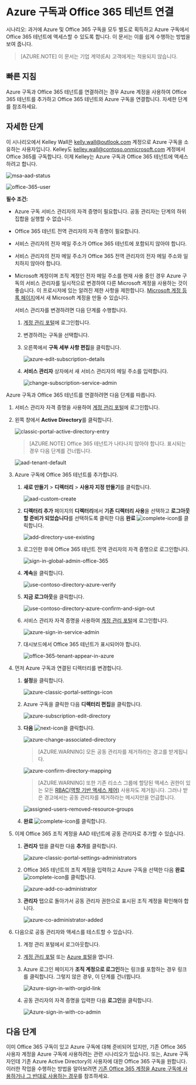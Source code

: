 <properties
	pageTitle="Azure 구독과 Office 365 테넌트 사용 | Microsoft Azure"
	description="연결할 Azure 구독에 Office 365 디렉터리(테넌트)를 추가하는 방법을 알아봅니다."
	services=""
	documentationCenter=""
	authors="jiangchen79"
	manager="mbaldwin"
	editor=""
	tags="billing,top-support-issue"/>

<tags
	ms.service="billing"
	ms.workload="na"
	ms.tgt_pltfrm="ibiza"
	ms.devlang="na"
	ms.topic="article"
	ms.date="09/16/2016"
	ms.author="cjiang"/>

# Azure 구독과 Office 365 테넌트 연결
시나리오: 과거에 Azure 및 Office 365 구독을 모두 별도로 획득하고 Azure 구독에서 Office 365 테넌트에 액세스할 수 있도록 합니다. 이 문서는 이를 쉽게 수행하는 방법을 보여 줍니다.

> [AZURE.NOTE] 이 문서는 기업 계약(EA) 고객에게는 적용되지 않습니다.

## 빠른 지침
Azure 구독과 Office 365 테넌트를 연결하려는 경우 Azure 계정을 사용하여 Office 365 테넌트를 추가하고 Office 365 테넌트와 Azure 구독을 연결합니다. 자세한 단계를 참조하세요.

## 자세한 단계
이 시나리오에서 Kelley Wall은 kelly.wall@outlook.com 계정으로 Azure 구독을 소유하는 사용자입니다. Kelley도 kelley.wall@contoso.onmicrosoft.com 계정에서 Office 365를 구독합니다. 이제 Kelley는 Azure 구독과 Office 365 테넌트에 액세스하려고 합니다.

![msa-aad-status](./media/billing-add-office-365-tenant-to-azure-subscription/s31_msa-aad-status.png)

![office-365-user](./media/billing-add-office-365-tenant-to-azure-subscription/s32_office-365-user.png)

**필수 조건:**

- Azure 구독 서비스 관리자의 자격 증명이 필요합니다. 공동 관리자는 단계의 하위 집합을 실행할 수 없습니다.
- Office 365 테넌트 전역 관리자의 자격 증명이 필요합니다.
- 서비스 관리자의 전자 메일 주소가 Office 365 테넌트에 포함되지 않아야 합니다.
- 서비스 관리자의 전자 메일 주소가 Office 365 전역 관리자의 전자 메일 주소와 일치하지 않아야 합니다.
- Microsoft 계정이며 조직 계정인 전자 메일 주소를 현재 사용 중인 경우 Azure 구독의 서비스 관리자를 일시적으로 변경하여 다른 Microsoft 계정을 사용하는 것이 좋습니다. 이 프로시저에 있는 알려진 제한 사항을 제한합니다. [Microsoft 계정 등록 페이지](https://signup.live.com/)에서 새 Microsoft 계정을 만들 수 있습니다.

	서비스 관리자를 변경하려면 다음 단계를 수행합니다.

	1. [계정 관리 포털](https://account.windowsazure.com/subscriptions)에 로그인합니다.
	2. 변경하려는 구독을 선택합니다.
	3. 오른쪽에서 **구독 세부 사항 편집**을 클릭합니다.

		![azure-edit-subscription-details](./media/billing-add-office-365-tenant-to-azure-subscription/s33_azure-edit-subscription-details.png)

	4. **서비스 관리자** 상자에서 새 서비스 관리자의 메일 주소를 입력합니다.

		![change-subscription-service-admin](./media/billing-add-office-365-tenant-to-azure-subscription/s34_change-subscription-service-admin.png)

Azure 구독과 Office 365 테넌트를 연결하려면 다음 단계를 따릅니다.

1. 	서비스 관리자 자격 증명을 사용하여 [계정 관리 포털](https://account.windowsazure.com/subscriptions)에 로그인합니다.
2.	왼쪽 창에서 **Active Directory**를 클릭합니다.

	![classic-portal-active-directory-entry](./media/billing-add-office-365-tenant-to-azure-subscription/s35-classic-portal-active-directory-entry.png)

	> [AZURE.NOTE] Office 365 테넌트가 나타나지 않아야 합니다. 표시되는 경우 다음 단계를 건너뜁니다.

	![aad-tenant-default](./media/billing-add-office-365-tenant-to-azure-subscription/s36-aad-tenant-default.png)

3. Azure 구독에 Office 365 테넌트를 추가합니다.
	1. **새로 만들기** > **디렉터리** > **사용자 지정 만들기**를 클릭합니다.

		![aad-custom-create](./media/billing-add-office-365-tenant-to-azure-subscription/s37-aad-custom-create.png)

	2. **디렉터리 추가** 페이지의 **디렉터리**에서 **기존 디렉터리 사용**을 선택하고 **로그아웃할 준비가 되었습니다**를 선택하도록 클릭한 다음 **완료** ![complete-icon](./media/billing-add-office-365-tenant-to-azure-subscription/s38_complete-icon.png)를 클릭합니다.

		![add-directory-use-existing](./media/billing-add-office-365-tenant-to-azure-subscription/s39_add-directory-use-existing.png)

	3. 로그인한 후에 Office 365 테넌트 전역 관리자의 자격 증명으로 로그인합니다.

		![sign-in-global-admin-office-365](./media/billing-add-office-365-tenant-to-azure-subscription/s310_sign-in-global-admin-office-365.png)

	4. **계속**을 클릭합니다.

		![use-contoso-directory-azure-verify](./media/billing-add-office-365-tenant-to-azure-subscription/s311_use-contoso-directory-azure-verify.png)

	5. **지금 로그아웃**을 클릭합니다.

		![use-contoso-directory-azure-confirm-and-sign-out](./media/billing-add-office-365-tenant-to-azure-subscription/s312_use-contoso-directory-azure-confirm-and-sign-out.png)

	6. 서비스 관리자 자격 증명을 사용하여 [계정 관리 포털](https://account.windowsazure.com/subscriptions)에 로그인합니다.

		![azure-sign-in-service-admin](./media/billing-add-office-365-tenant-to-azure-subscription/s313_azure-sign-in-service-admin.png)

	7. 대시보드에서 Office 365 테넌트가 표시되어야 합니다.

		![office-365-tenant-appear-in-azure](./media/billing-add-office-365-tenant-to-azure-subscription/s314_office-365-tenant-appear-in-azure.png)

4. 먼저 Azure 구독과 연결된 디렉터리를 변경합니다.

	1. **설정**을 클릭합니다.

		![azure-classic-portal-settings-icon](./media/billing-add-office-365-tenant-to-azure-subscription/s315_azure-classic-portal-settings-icon.png)

	2. Azure 구독을 클릭한 다음 **디렉터리 편집**을 클릭합니다.

		![azure-subscription-edit-directory](./media/billing-add-office-365-tenant-to-azure-subscription/s316_azure-subscription-edit-directory.png)

	3. **다음** ![next-icon](./media/billing-add-office-365-tenant-to-azure-subscription/s317_next-icon.png)을 클릭합니다.

		![azure-change-associated-directory](./media/billing-add-office-365-tenant-to-azure-subscription/s318_azure-change-associated-directory.png)

		> [AZURE.WARNING] 모든 공동 관리자를 제거하라는 경고를 받게됩니다.

		![azure-confirm-directory-mapping](./media/billing-add-office-365-tenant-to-azure-subscription/s322_azure-confirm-directory-mapping.png)

		>[AZURE.WARNING] 또한 기존 리소스 그룹에 할당된 액세스 권한이 있는 모든 [RBAC(역할 기반 액세스 제어)](./active-directory/role-based-access-control-configure.md) 사용자도 제거됩니다. 그러나 받은 경고에서는 공동 관리자를 제거하라는 메시지만을 언급합니다.

		![assigned-users-removed-resource-groups](./media/billing-add-office-365-tenant-to-azure-subscription/s325_assigned-users-removed-resource-groups.png)

	4. **완료** ![complete-icon](./media/billing-add-office-365-tenant-to-azure-subscription/s38_complete-icon.png)를 클릭합니다.

5. 이제 Office 365 조직 계정을 AAD 테넌트에 공동 관리자로 추가할 수 있습니다.

	1. **관리자** 탭을 클릭한 다음 **추가**를 클릭합니다.

		![azure-classic-portal-settings-administrators](./media/billing-add-office-365-tenant-to-azure-subscription/s319_azure-classic-portal-settings-administrators.png)

	2. Office 365 테넌트의 조직 계정을 입력하고 Azure 구독을 선택한 다음 **완료** ![complete-icon](./media/billing-add-office-365-tenant-to-azure-subscription/s38_complete-icon.png)를 클릭합니다.

		![azure-add-co-administrator](./media/billing-add-office-365-tenant-to-azure-subscription/s320_azure-add-co-administrator.png)

	3. **관리자** 탭으로 돌아가서 공동 관리자 권한으로 표시된 조직 계정을 확인해야 합니다.

		![azure-co-administrator-added](./media/billing-add-office-365-tenant-to-azure-subscription/s321_azure-co-administrator-added.png)

6. 다음으로 공동 관리자와 액세스를 테스트할 수 있습니다.

	1. 계정 관리 포털에서 로그아웃합니다.
	2. [계정 관리 포털](https://account.windowsazure.com/subscriptions) 또는 [Azure 포털](https://portal.azure.com/)을 엽니다.
	3. Azure 로그인 페이지가 **조직 계정으로 로그인**하는 링크를 포함하는 경우 링크를 클릭합니다. 그렇지 않은 경우, 이 단계를 건너뜁니다.

		![Azure-sign-in-with-orgid-link](./media/billing-add-office-365-tenant-to-azure-subscription/3-sign-in-to-azure.png)

	4. 공동 관리자의 자격 증명을 입력한 다음 **로그인**을 클릭합니다.

		![Azure-sign-in-with-co-admin](./media/billing-add-office-365-tenant-to-azure-subscription/s324_azure-sign-in-with-co-admin.png)

## 다음 단계
이미 Office 365 구독이 있고 Azure 구독에 대해 준비되어 있지만, 기존 Office 365 사용자 계정을 Azure 구독에 사용하려는 관련 시나리오가 있습니다. 또는, Azure 구독자인데 기존 Azure Active Directory의 사용자에 대한 Office 365 구독을 원합니다. 이러한 작업을 수행하는 방법을 알아보려면 [기존 Office 365 계정을 Azure 구독에 사용하거나 그 반대로 사용하는 경우](billing-use-existing-office-365-account-azure-subscription.md)를 참조하세요.

<!---HONumber=AcomDC_0921_2016-->